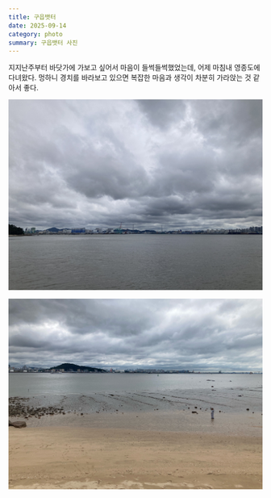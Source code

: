 ```yaml
---
title: 구읍뱃터
date: 2025-09-14
category: photo
summary: 구읍뱃터 사진
---
```


<script>
    export let src;
</script>
 
 지지난주부터 바닷가에 가보고 싶어서 마음이 들썩들썩했었는데, 어제 마침내 영종도에 다녀왔다. 멍하니 경치를 바라보고 있으면 복잡한 마음과 생각이 차분히 가라앉는 것 같아서 좋다. 

<img 
    src="/images/2025/250914_ferry-port1.jpeg" 
    alt="ferry-port1" 
    class="post-horizontal"
    loading="lazy"
/>

<img
   src="/images/2025/250914_ferry-port2.jpeg"
   alt="ferry-port2"
   class="post-horizontal"
   loading="lazy"
/>